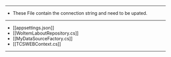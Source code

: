 
---
- These File contain the connection string and need to be upated.
---
- [[appsettings.json]]
- [[WoItemLaboutRepository.cs]]
- [[MyDataSourceFactory.cs]]
- [[TCSWEBContext.cs]]
---
